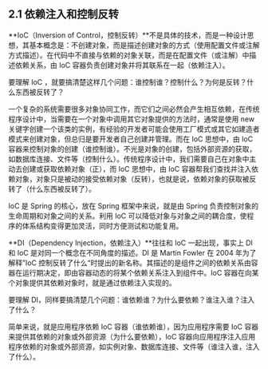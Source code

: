 ## 2.1 依赖注入和控制反转

**IoC（Inversion of Control，控制反转）**不是具体的技术，而是一种设计思想，其基本概念是：不创建对象，而是描述创建对象的方式（使用配置文件或注解方式描述）。在代码中不直接与依赖的对象关联，而是在配置文件（或注解）中描述依赖关系，由 IoC 容器负责创建对象并将其联系在一起（依赖注入）。

要理解 IoC ，就要搞清楚这样几个问题：谁控制谁？控制什么？为何是反转？什么东西被反转了？

一个复杂的系统需要很多对象协同工作，而它们之间必然会产生相互依赖，在传统程序设计中，当需要在一个对象中调用其它对象提供的方法时，通常是使用 new 关键字创建一个该类的实例，有经验的开发者可能会使用工厂模式或其它如建造者模式来创建对象，但总归是要开发者自己创建并管理。而在 IoC 思想中，由 IoC 容器来控制对象的创建（谁控制谁）。不光是对象的创建，包括外部资源的获取，如数据库连接、文件等（控制什么）。传统程序设计中，我们需要自己在对象中主动去创建或获取依赖对象（正），而 IoC 思想中，由 IoC 容器帮我们查找并注入依赖对象，对象只是被动的接受依赖对象（反转），也就是说，依赖对象的获取被反转了（什么东西被反转了）。

IoC 是 Spring 的核心，放在 Spring 框架中来说，就是由 Spring 负责控制对象的生命周期和对象之间的关系。利用 IoC 可以降低对象与对象之间的耦合度，使程序的体系结构变得更加灵活，同时方便测试和功能复用。

**DI（Dependency Injection，依赖注入）**往往和 IoC 一起出现，事实上 DI 和 IoC 是对同一个概念在不同角度的描述。DI 是 Martin Fowler 在 2004 年为了解释”IoC 控制反转了什么“时提出的新名称。其描述的是组件之间的依赖关系由容器在运行期决定，即由容器动态的将某个依赖关系注入到组件中。IoC 容器在向某个对象提供其依赖对象时，就是通过依赖注入实现的。

要理解 DI，同样要搞清楚几个问题：谁依赖谁？为什么要依赖？谁注入谁？注入了什么？

简单来说，就是应用程序依赖 IoC 容器（谁依赖谁），因为应用程序需要 IoC 容器来提供其依赖的对象或外部资源（为什么要依赖），IoC 容器向应用程序注入应用程序依赖的对象或外部资源，如实例对象、数据库连接、文件等（谁注入谁，注入了什么）。
